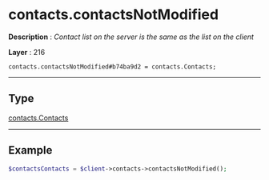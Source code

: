 # contacts.contactsNotModified

**Description** : *Contact list on the server is the same as the list on the client*

**Layer** : 216

```tl
contacts.contactsNotModified#b74ba9d2 = contacts.Contacts;
```

---

## Type

[contacts.Contacts](type/contacts.Contacts)

---

## Example

```php
$contactsContacts = $client->contacts->contactsNotModified();
```